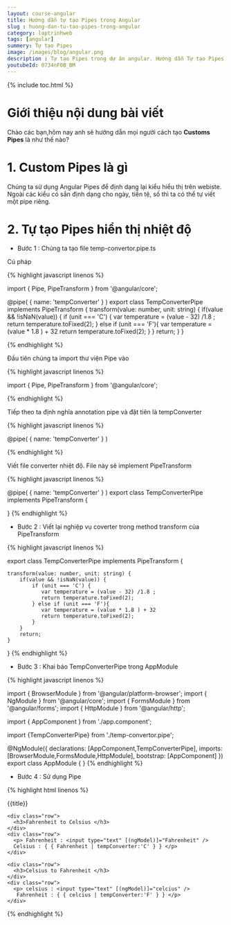 ```yaml
---
layout: course-angular
title: Hướng dẫn tự tạo Pipes trong Angular 
slug : huong-dan-tu-tao-pipes-trong-angular
category: laptrinhweb
tags: [angular]
summery: Tự tạo Pipes  
image: /images/blog/angular.png
description : Tự tạo Pipes trong dự án angular. Hướng dẫn Tự tạo Pipes  Pipes vào dự án Angular. Sử dụng tự tạo Pipes  vào dự án.
youtubeId: 0734nF0B_BM
---
```


{% include toc.html %}

# **Giới thiệu nội dung bài viết**

Chào các bạn,hôm nay anh sẽ hướng dẫn mọi người cách tạo <b>Customs Pipes</b> là như thế nào? 

# **1. Custom Pipes là gì**

Chúng ta sử dụng Angular Pipes để định dạng lại kiểu hiểu thị trên webiste. Ngoài các kiểu có sẳn định dạng cho ngày, tiền tệ, số thì ta có thể tự viết một pipe riêng.


# **2. Tự tạo Pipes hiển thị nhiệt độ**

- Bước 1 : Chúng ta tạo file temp-convertor.pipe.ts

Cú pháp

{% highlight javascript linenos %}

import { Pipe, PipeTransform } from '@angular/core';
 
@pipe( {
    name: 'tempConverter'
} )
export class TempConverterPipe implements PipeTransform {
    transform(value: number, unit: string) {
        if(value && !isNaN(value)) {
            if (unit === 'C') {
                var temperature = (value - 32) /1.8 ;
                return temperature.toFixed(2);
            } else if (unit === 'F'){
                var temperature = (value * 1.8 ) + 32
                return temperature.toFixed(2);
            }
        }
        return;
    }
}

{% endhighlight %} 

Đầu tiên chúng ta import thư viện Pipe vào 

{% highlight javascript linenos %}

import { Pipe, PipeTransform } from '@angular/core';

{% endhighlight %} 

Tiếp theo ta định nghĩa annotation pipe và đặt tiên là tempConverter

{% highlight javascript linenos %}

@pipe( {
    name: 'tempConverter'
} )

{% endhighlight %} 

Viết file converter nhiệt độ. File này sẽ implement PipeTransform

{% highlight javascript linenos %}

@pipe( {
    name: 'tempConverter'
} )
export class TempConverterPipe implements PipeTransform {
 
 
}
{% endhighlight %} 

- Bước 2 : Viết lại nghiệp vụ coverter trong method transform của PipeTransform


{% highlight javascript linenos %}

export class TempConverterPipe implements PipeTransform {
 
    transform(value: number, unit: string) {
        if(value && !isNaN(value)) {
            if (unit === 'C') {
               var temperature = (value - 32) /1.8 ;
               return temperature.toFixed(2);
            } else if (unit === 'F'){
               var temperature = (value * 1.8 ) + 32
               return temperature.toFixed(2);
            }
        }
        return;
    }
 
}
{% endhighlight %} 

- Bước 3 : Khai báo TempConverterPipe trong AppModule

{% highlight javascript linenos %}

import { BrowserModule } from '@angular/platform-browser';
import { NgModule } from '@angular/core';
import { FormsModule } from '@angular/forms';
import { HttpModule } from '@angular/http';
 
import { AppComponent } from './app.component';
 
import {TempConverterPipe} from './temp-convertor.pipe';
 
@NgModule({
    declarations: [AppComponent,TempConverterPipe],
    imports: [BrowserModule,FormsModule,HttpModule],
    bootstrap: [AppComponent]
})
export class AppModule { }
{% endhighlight %} 

- Bước 4 : Sử dụng Pipe

{% highlight html linenos %}

<div class='card'>
  <div class='card-header'>
    <p>{{title}} </p>
  </div>
  <div class="card-body">
 
    <div class="row">
      <h3>Fahrenheit to Celsius </h3>
    </div>
    <div class="row">
      <p> Fahrenheit : <input type="text" [(ngModel)]="Fahrenheit" /> 
      Celsius : { { Fahrenheit | tempConverter:'C' } } </p>
    </div>
 
    <div class="row">
      <h3>Celsius to Fahrenheit </h3>
    </div>
    <div class="row">
      <p> celsius : <input type="text" [(ngModel)]="celcius" /> 
       Fahrenheit : { { celcius | tempConverter:'F' } } </p>
    </div>
  </div>
</div>

{% endhighlight %} 






